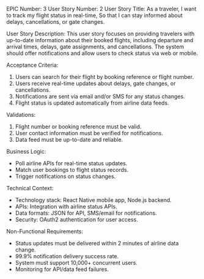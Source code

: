 EPIC Number: 3
User Story Number: 2
User Story Title: As a traveler, I want to track my flight status in real-time, So that I can stay informed about delays, cancellations, or gate changes.

User Story Description: This user story focuses on providing travelers with up-to-date information about their booked flights, including departure and arrival times, delays, gate assignments, and cancellations. The system should offer notifications and allow users to check status via web or mobile.

Acceptance Criteria:
1. Users can search for their flight by booking reference or flight number.
2. Users receive real-time updates about delays, gate changes, or cancellations.
3. Notifications are sent via email and/or SMS for any status changes.
4. Flight status is updated automatically from airline data feeds.

Validations:
1. Flight number or booking reference must be valid.
2. User contact information must be verified for notifications.
3. Data feed must be up-to-date and reliable.

Business Logic:
- Poll airline APIs for real-time status updates.
- Match user bookings to flight status records.
- Trigger notifications on status changes.

Technical Context:
- Technology stack: React Native mobile app, Node.js backend.
- APIs: Integration with airline status APIs.
- Data formats: JSON for API, SMS/email for notifications.
- Security: OAuth2 authentication for user access.

Non-Functional Requirements:
- Status updates must be delivered within 2 minutes of airline data change.
- 99.9% notification delivery success rate.
- System must support 10,000+ concurrent users.
- Monitoring for API/data feed failures.